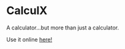# CalculX
A calculator...but more than just a calculator.

Use it online [here!](https://ianishvijay.github.io/calculx/)